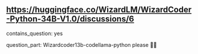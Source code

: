 ## https://huggingface.co/WizardLM/WizardCoder-Python-34B-V1.0/discussions/6

contains_question: yes

question_part: Wizardcoder13b-codellama-python please 🙏🙏